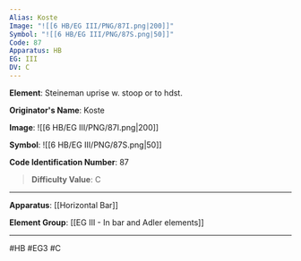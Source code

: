 ```yaml
---
Alias: Koste
Image: "![[6 HB/EG III/PNG/87I.png|200]]"
Symbol: "![[6 HB/EG III/PNG/87S.png|50]]"
Code: 87
Apparatus: HB
EG: III
DV: C
---
```

**Element**: Steineman uprise w. stoop or to hdst.

**Originator's Name**: Koste

**Image**:
![[6 HB/EG III/PNG/87I.png|200]]

**Symbol**:
![[6 HB/EG III/PNG/87S.png|50]]

**Code Identification Number**: 87

>**Difficulty Value**: C

___
**Apparatus**: [[Horizontal Bar]]

**Element Group**: [[EG III - In bar and Adler elements]]
___
#HB #EG3 #C
